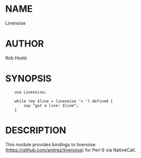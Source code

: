 # NAME

Linenoise

# AUTHOR

Rob Hoelz <rob AT hoelz.ro>

# SYNOPSIS

```perl6
    use Linenoise;

    while (my $line = linenoise '> ').defined {
        say "got a line: $line";
    }
```

# DESCRIPTION

This module provides bindings to linenoise
(https://github.com/antirez/linenoise) for Perl 6 via NativeCall.
